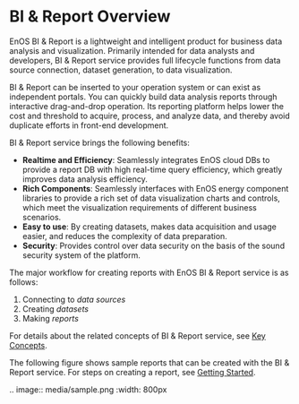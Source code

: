 # BI & Report Overview

EnOS BI & Report is a lightweight and intelligent product for business data analysis and visualization. Primarily intended for data analysts and developers, BI & Report service provides full lifecycle functions from data source connection, dataset generation, to data visualization.

BI & Report can be inserted to your operation system or can exist as independent portals. You can quickly build data analysis reports through interactive drag-and-drop operation. Its reporting platform helps lower the cost and threshold to acquire, process, and analyze data, and thereby avoid duplicate efforts in front-end development.

BI & Report service brings the following benefits:

- **Realtime and Efficiency**: Seamlessly integrates EnOS cloud DBs to provide a report DB with high real-time query efficiency, which greatly improves data analysis efficiency.
- **Rich Components**: Seamlessly interfaces with EnOS energy component libraries to provide a rich set of data visualization charts and controls, which meet the visualization requirements of different business scenarios.
- **Easy to use**: By creating datasets, makes data acquisition and usage easier, and reduces the complexity of data preparation.
- **Security**: Provides control over data security on the basis of the sound security system of the platform.

The major workflow for creating reports with EnOS BI & Report service is as follows:
1. Connecting to _data sources_
2. Creating _datasets_
3. Making _reports_

For details about the related concepts of BI & Report service, see [Key Concepts](report_concepts).

The following figure shows sample reports that can be created with the BI & Report service. For steps on creating a report, see [Getting Started](gettingstarted_report).

.. image:: media/sample.png
   :width: 800px

<!--end-->
